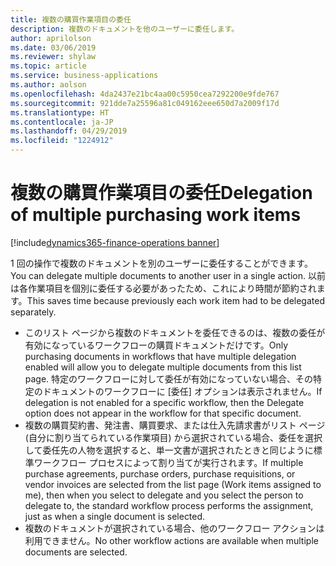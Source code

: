 ```yaml
---
title: 複数の購買作業項目の委任
description: 複数のドキュメントを他のユーザーに委任します。
author: aprilolson
ms.date: 03/06/2019
ms.reviewer: shylaw
ms.topic: article
ms.service: business-applications
ms.author: aolson
ms.openlocfilehash: 4da2437e21bc4aa00c5950cea7292200e9fde767
ms.sourcegitcommit: 921dde7a25596a81c049162eee650d7a2009f17d
ms.translationtype: HT
ms.contentlocale: ja-JP
ms.lasthandoff: 04/29/2019
ms.locfileid: "1224912"
---
```

# <a name="delegation-of-multiple-purchasing-work-items"></a><span data-ttu-id="36fc2-103">複数の購買作業項目の委任</span><span class="sxs-lookup"><span data-stu-id="36fc2-103">Delegation of multiple purchasing work items</span></span> 
[!include[dynamics365-finance-operations banner](../includes/dynamics365-finance-operations.md)]


<span data-ttu-id="36fc2-104">1 回の操作で複数のドキュメントを別のユーザーに委任することができます。</span><span class="sxs-lookup"><span data-stu-id="36fc2-104">You can delegate multiple documents to another user in a single action.</span></span> <span data-ttu-id="36fc2-105">以前は各作業項目を個別に委任する必要があったため、これにより時間が節約されます。</span><span class="sxs-lookup"><span data-stu-id="36fc2-105">This saves time because previously each work item had to be delegated separately.</span></span>

- <span data-ttu-id="36fc2-106">このリスト ページから複数のドキュメントを委任できるのは、複数の委任が有効になっているワークフローの購買ドキュメントだけです。</span><span class="sxs-lookup"><span data-stu-id="36fc2-106">Only purchasing documents in workflows that have multiple delegation enabled will allow you to delegate multiple documents from this list page.</span></span> <span data-ttu-id="36fc2-107">特定のワークフローに対して委任が有効になっていない場合、その特定のドキュメントのワークフローに [委任] オプションは表示されません。</span><span class="sxs-lookup"><span data-stu-id="36fc2-107">If delegation is not enabled for a specific workflow, then the Delegate option does not appear in the workflow for that specific document.</span></span>
- <span data-ttu-id="36fc2-108">複数の購買契約書、発注書、購買要求、または仕入先請求書がリスト ページ (自分に割り当てられている作業項目) から選択されている場合、委任を選択して委任先の人物を選択すると、単一文書が選択されたときと同じように標準ワークフロー プロセスによって割り当てが実行されます。</span><span class="sxs-lookup"><span data-stu-id="36fc2-108">If multiple purchase agreements, purchase orders, purchase requisitions, or vendor invoices are selected from the list page (Work items assigned to me), then when you select to delegate and you select the person to delegate to, the standard workflow process performs the assignment, just as when a single document is selected.</span></span>
- <span data-ttu-id="36fc2-109">複数のドキュメントが選択されている場合、他のワークフロー アクションは利用できません。</span><span class="sxs-lookup"><span data-stu-id="36fc2-109">No other workflow actions are available when multiple documents are selected.</span></span>


